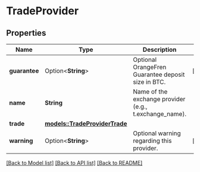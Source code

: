 # TradeProvider

## Properties

Name | Type | Description | Notes
------------ | ------------- | ------------- | -------------
**guarantee** | Option<**String**> | Optional OrangeFren Guarantee deposit size in BTC. | [optional]
**name** | **String** | Name of the exchange provider (e.g., t.exchange_name). | 
**trade** | [**models::TradeProviderTrade**](Trade_provider_trade.md) |  | 
**warning** | Option<**String**> | Optional warning regarding this provider. | [optional]

[[Back to Model list]](../README.md#documentation-for-models) [[Back to API list]](../README.md#documentation-for-api-endpoints) [[Back to README]](../README.md)



